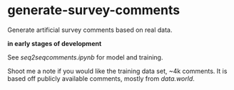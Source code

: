 # generate-survey-comments
Generate artificial survey comments based on real data.

**in early stages of development**

See *seq2seqcomments.ipynb* for model and training.

Shoot me a note if you would like the training data set, ~4k comments. It is based off publicly available comments, mostly from *data.world*.

